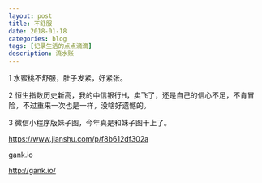 ```yaml
---
layout: post
title: 不舒服
date: 2018-01-18
categories: blog
tags: [记录生活的点点滴滴]
description: 流水账
---
```


1 水蜜桃不舒服，肚子发紧，好紧张。

2 恒生指数历史新高，我的中信银行H，卖飞了，还是自己的信心不足，不肯冒险，不过重来一次也是一样，没啥好遗憾的。

3 微信小程序版妹子图，今年真是和妹子图干上了。

https://www.jianshu.com/p/f8b612df302a

gank.io

http://gank.io/